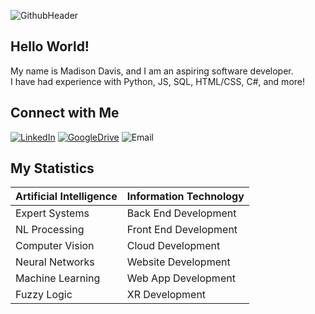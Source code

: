 ![GithubHeader](https://user-images.githubusercontent.com/52668142/179359527-576f111f-5ba0-460f-a64f-256defed7983.PNG)

## Hello World!
My name is Madison Davis, and I am an aspiring software developer. <br/>
I have had experience with Python, JS, SQL, HTML/CSS, C#, and more!


## Connect with Me
[![LinkedIn](https://user-images.githubusercontent.com/52668142/179360745-25e3029f-a04c-45c3-bcb5-b0a2cf3c359f.png)](https://www.linkedin.com/in/madison-davis-80a92b1ab/)
[![GoogleDrive](https://user-images.githubusercontent.com/52668142/179360736-886f277e-eaf2-413b-a393-dded9a6325c4.png)](https://docs.google.com/spreadsheets/d/1kC-Nj-21HsnnRpp4nHG9qhnWOD2fKT7cEKvJOfgY65g/edit?usp=drive_web&ouid=115775413884613507275)
![Email](https://user-images.githubusercontent.com/52668142/179360826-213eaf94-ba74-4af3-9b9a-094650a0c3da.png)


## My Statistics

| Artificial Intelligence  | Information Technology |
| ------------- | ------------- |
| Expert Systems  | Back End Development  |
| NL Processing  | Front End Development  |
| Computer Vision  | Cloud Development  |
| Neural Networks  | Website Development  |
| Machine Learning  | Web App Development  |
| Fuzzy Logic  | XR Development  | ![](https://github-readme-stats.vercel.app/api?username=Madison-Davis&theme=graywhite&show_icons=true)

